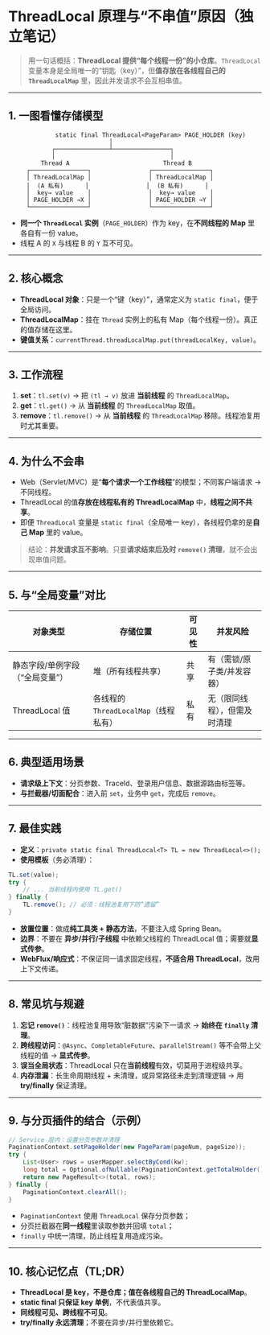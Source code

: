 # ThreadLocal 原理与“不串值”原因（独立笔记）

> 用一句话概括：**ThreadLocal 提供“每个线程一份”的小仓库**。`ThreadLocal` 变量本身是全局唯一的“钥匙（key）”，但**值存放在各线程自己的 `ThreadLocalMap`** 里，因此并发请求不会互相串值。

---

## 1. 一图看懂存储模型
```
             static final ThreadLocal<PageParam> PAGE_HOLDER (key)
                            │
            ┌───────────────┴────────────────┐
            │                                │
         Thread A                          Thread B
     ┌────────────────┐                ┌────────────────┐
     │ ThreadLocalMap │                │ ThreadLocalMap │
     │  (A 私有)      │                │  (B 私有)      │
     │  key→ value    │                │  key→ value    │
     │ PAGE_HOLDER →X │                │ PAGE_HOLDER →Y │
     └────────────────┘                └────────────────┘
```
- **同一个 `ThreadLocal` 实例**（`PAGE_HOLDER`）作为 key，在**不同线程的 Map** 里各自有一份 value。
- 线程 A 的 `X` 与线程 B 的 `Y` 互不可见。

---

## 2. 核心概念
- **ThreadLocal 对象**：只是一个“键（key）”，通常定义为 `static final`，便于全局访问。
- **ThreadLocalMap**：挂在 `Thread` 实例上的私有 Map（每个线程一份）。真正的值存储在这里。
- **键值关系**：`currentThread.threadLocalMap.put(threadLocalKey, value)`。

---

## 3. 工作流程
1. **set**：`tl.set(v)` → 把 `(tl → v)` 放进 **当前线程** 的 `ThreadLocalMap`。
2. **get**：`tl.get()` → 从 **当前线程** 的 `ThreadLocalMap` 取值。
3. **remove**：`tl.remove()` → 从 **当前线程** 的 `ThreadLocalMap` 移除。线程池复用时尤其重要。

---

## 4. 为什么不会串
- Web（Servlet/MVC）是“**每个请求一个工作线程**”的模型；不同客户端请求 → 不同线程。
- ThreadLocal 的值**存放在线程私有的 ThreadLocalMap** 中，**线程之间不共享**。
- 即便 `ThreadLocal` 变量是 `static final`（全局唯一 key），各线程仍拿的是**自己 Map** 里的 value。

> 结论：**并发请求互不影响**。只要**请求结束后及时 `remove()` 清理**，就不会出现串值问题。

---

## 5. 与“全局变量”对比
| 对象类型 | 存储位置 | 可见性 | 并发风险 |
|---|---|---|---|
| 静态字段/单例字段（“全局变量”） | 堆（所有线程共享） | 共享 | 有（需锁/原子类/并发容器） |
| ThreadLocal 值 | 各线程的 `ThreadLocalMap`（线程私有） | 私有 | 无（限同线程），但需及时清理 |

---

## 6. 典型适用场景
- **请求级上下文**：分页参数、TraceId、登录用户信息、数据源路由标签等。
- **与拦截器/切面配合**：进入前 `set`，业务中 `get`，完成后 `remove`。

---

## 7. 最佳实践
- **定义**：`private static final ThreadLocal<T> TL = new ThreadLocal<>();`
- **使用模板**（务必清理）：
```java
TL.set(value);
try {
    // ... 当前线程内使用 TL.get()
} finally {
    TL.remove(); // 必须：线程池复用下防“遗留”
}
```
- **放置位置**：做成**纯工具类 + 静态方法**，不要注入成 Spring Bean。
- **边界**：不要在 **异步/并行/子线程** 中依赖父线程的 ThreadLocal 值；需要就**显式传参**。
- **WebFlux/响应式**：不保证同一请求固定线程，**不适合用 ThreadLocal**，改用上下文传递。

---

## 8. 常见坑与规避
1. **忘记 `remove()`**：线程池复用导致“脏数据”污染下一请求 → **始终在 `finally` 清理**。
2. **跨线程访问**：`@Async`、`CompletableFuture`、`parallelStream()` 等不会带上父线程的值 → **显式传参**。
3. **误当全局状态**：ThreadLocal 只在**当前线程**有效，切莫用于进程级共享。
4. **内存泄漏**：长生命周期线程 + 未清理，或异常路径未走到清理逻辑 → 用 **try/finally** 保证清理。

---

## 9. 与分页插件的结合（示例）
```java
// Service 层内：设置分页参数并清理
PaginationContext.setPageHolder(new PageParam(pageNum, pageSize));
try {
    List<User> rows = userMapper.selectByCond(kw);
    long total = Optional.ofNullable(PaginationContext.getTotalHolder()).orElse(0L);
    return new PageResult<>(total, rows);
} finally {
    PaginationContext.clearAll();
}
```
- `PaginationContext` 使用 `ThreadLocal` 保存分页参数；
- 分页拦截器在**同一线程**里读取参数并回填 `total`；
- `finally` 中统一清理，防止线程复用造成污染。

---

## 10. 核心记忆点（TL;DR）
- **ThreadLocal 是 key，不是仓库；值在各线程自己的 ThreadLocalMap**。
- **static final 只保证 key 单例**，不代表值共享。
- **同线程可见、跨线程不可见**。
- **try/finally 永远清理**；不要在异步/并行里依赖它。

